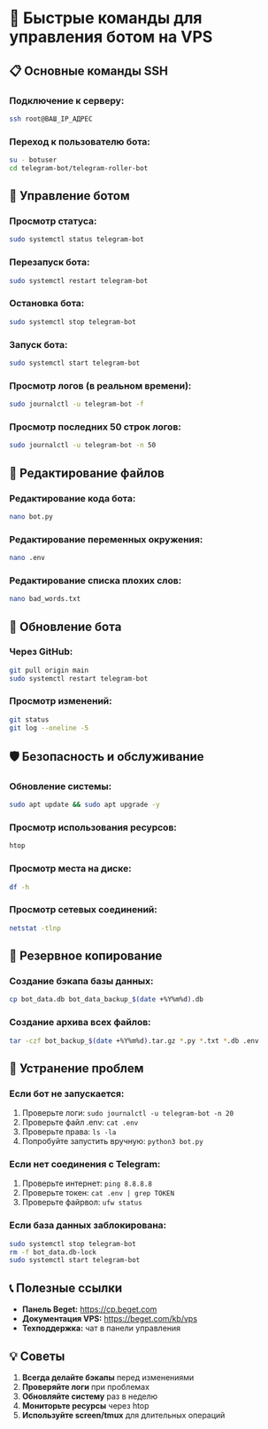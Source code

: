 # 🚀 Быстрые команды для управления ботом на VPS

## 📋 Основные команды SSH

### Подключение к серверу:
```bash
ssh root@ВАШ_IP_АДРЕС
```

### Переход к пользователю бота:
```bash
su - botuser
cd telegram-bot/telegram-roller-bot
```

## 🔧 Управление ботом

### Просмотр статуса:
```bash
sudo systemctl status telegram-bot
```

### Перезапуск бота:
```bash
sudo systemctl restart telegram-bot
```

### Остановка бота:
```bash
sudo systemctl stop telegram-bot
```

### Запуск бота:
```bash
sudo systemctl start telegram-bot
```

### Просмотр логов (в реальном времени):
```bash
sudo journalctl -u telegram-bot -f
```

### Просмотр последних 50 строк логов:
```bash
sudo journalctl -u telegram-bot -n 50
```

## 📝 Редактирование файлов

### Редактирование кода бота:
```bash
nano bot.py
```

### Редактирование переменных окружения:
```bash
nano .env
```

### Редактирование списка плохих слов:
```bash
nano bad_words.txt
```

## 🔄 Обновление бота

### Через GitHub:
```bash
git pull origin main
sudo systemctl restart telegram-bot
```

### Просмотр изменений:
```bash
git status
git log --oneline -5
```

## 🛡️ Безопасность и обслуживание

### Обновление системы:
```bash
sudo apt update && sudo apt upgrade -y
```

### Просмотр использования ресурсов:
```bash
htop
```

### Просмотр места на диске:
```bash
df -h
```

### Просмотр сетевых соединений:
```bash
netstat -tlnp
```

## 💾 Резервное копирование

### Создание бэкапа базы данных:
```bash
cp bot_data.db bot_data_backup_$(date +%Y%m%d).db
```

### Создание архива всех файлов:
```bash
tar -czf bot_backup_$(date +%Y%m%d).tar.gz *.py *.txt *.db .env
```

## 🚨 Устранение проблем

### Если бот не запускается:
1. Проверьте логи: `sudo journalctl -u telegram-bot -n 20`
2. Проверьте файл .env: `cat .env`
3. Проверьте права: `ls -la`
4. Попробуйте запустить вручную: `python3 bot.py`

### Если нет соединения с Telegram:
1. Проверьте интернет: `ping 8.8.8.8`
2. Проверьте токен: `cat .env | grep TOKEN`
3. Проверьте файрвол: `ufw status`

### Если база данных заблокирована:
```bash
sudo systemctl stop telegram-bot
rm -f bot_data.db-lock
sudo systemctl start telegram-bot
```

## 📞 Полезные ссылки

- **Панель Beget:** https://cp.beget.com
- **Документация VPS:** https://beget.com/kb/vps
- **Техподдержка:** чат в панели управления

## 💡 Советы

1. **Всегда делайте бэкапы** перед изменениями
2. **Проверяйте логи** при проблемах
3. **Обновляйте систему** раз в неделю
4. **Мониторьте ресурсы** через htop
5. **Используйте screen/tmux** для длительных операций
